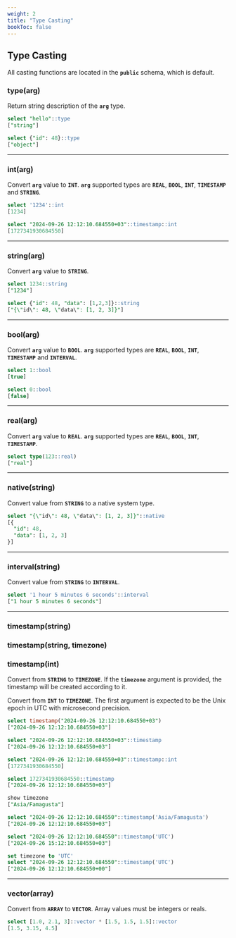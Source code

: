 ```yaml
---
weight: 2
title: "Type Casting"
bookToc: false
---
```

 
## Type Casting

All casting functions are located in the **`public`** schema, which is default.

### type(arg)

Return string description of the **`arg`** type.

```SQL
select "hello"::type
["string"]

select {"id": 48}::type
["object"]
```

---

### int(arg)

Convert **`arg`** value to **`INT`**. **`arg`** supported types are **`REAL`**, **`BOOL`**, **`INT`**,
**`TIMESTAMP`** and **`STRING`**.

```SQL
select '1234'::int
[1234]

select "2024-09-26 12:12:10.684550+03"::timestamp::int
[1727341930684550]
```

---

### string(arg)

Convert **`arg`** value to **`STRING`**.

```SQL
select 1234::string
["1234"]

select {"id": 48, "data": [1,2,3]}::string
["{\"id\": 48, \"data\": [1, 2, 3]}"]
```

---

### bool(arg)

Convert **`arg`** value to **`BOOL`**. **`arg`** supported types are **`REAL`**, **`BOOL`**, **`INT`**,
**`TIMESTAMP`** and **`INTERVAL`**.

```SQL
select 1::bool
[true]

select 0::bool
[false]
```

---

### real(arg)

Convert **`arg`** value to **`REAL`**. **`arg`** supported types are **`REAL`**, **`BOOL`**, **`INT`**,
**`TIMESTAMP`**.

```SQL
select type(123::real)
["real"]
```

---

### native(string)

Convert value from **`STRING`** to a native system type.

```SQL
select "{\"id\": 48, \"data\": [1, 2, 3]}"::native
[{
  "id": 48,
  "data": [1, 2, 3]
}]
```

---

### interval(string)

Convert value from **`STRING`** to **`INTERVAL`**.

```SQL
select '1 hour 5 minutes 6 seconds'::interval
["1 hour 5 minutes 6 seconds"]
```

---

### timestamp(string)
### timestamp(string, timezone)
### timestamp(int)

Convert from **`STRING`** to **`TIMEZONE`**. If the **`timezone`** argument is provided, the
timestamp will be created according to it.

Convert from **`INT`** to **`TIMEZONE`**. The first argument is expected to be the
Unix epoch in UTC with microsecond precision.

```SQL
select timestamp("2024-09-26 12:12:10.684550+03")
["2024-09-26 12:12:10.684550+03"]

select "2024-09-26 12:12:10.684550+03"::timestamp
["2024-09-26 12:12:10.684550+03"]

select "2024-09-26 12:12:10.684550+03"::timestamp::int
[1727341930684550]

select 1727341930684550::timestamp
["2024-09-26 12:12:10.684550+03"]

show timezone
["Asia/Famagusta"]

select "2024-09-26 12:12:10.684550"::timestamp('Asia/Famagusta')
["2024-09-26 12:12:10.684550+03"]

select "2024-09-26 12:12:10.684550"::timestamp('UTC')
["2024-09-26 15:12:10.684550+03"]

set timezone to 'UTC'
select "2024-09-26 12:12:10.684550"::timestamp('UTC')
["2024-09-26 12:12:10.684550+00"]
```
---

### vector(array)

Convert from **`ARRAY`** to **`VECTOR`**. Array values must be integers or reals.

```SQL
select [1.0, 2.1, 3]::vector * [1.5, 1.5, 1.5]::vector
[1.5, 3.15, 4.5]
```
